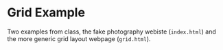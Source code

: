 # Grid Example

Two examples from class, the fake photography webiste (`index.html`) and the more generic grid layout webpage (`grid.html`). 
